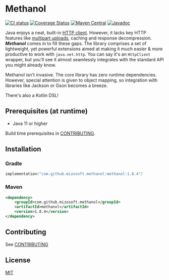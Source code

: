 # Methanol

[![CI status](https://img.shields.io/github/actions/workflow/status/mizosoft/methanol/build.yml?branch=master&logo=github&style=flat-square)](https://github.com/mizosoft/methanol/actions)
[![Coverage Status](https://img.shields.io/coveralls/github/mizosoft/methanol?style=flat-square)](https://coveralls.io/github/mizosoft/methanol?branch=master)
[![Maven Central](https://img.shields.io/maven-central/v/com.github.mizosoft.methanol/methanol?style=flat-square)](https://search.maven.org/search?q=g:%22com.github.mizosoft.methanol%22%20AND%20a:%22methanol%22)
[![Javadoc](https://img.shields.io/maven-central/v/com.github.mizosoft.methanol/methanol?color=blueviolet&label=Javadoc&style=flat-square)](https://mizosoft.github.io/methanol/api/latest/)

Java enjoys a neat, built-in [HTTP client](https://openjdk.java.net/groups/net/httpclient/intro.html). However, it lacks key HTTP features like [multipart uploads](https://bugs.openjdk.org/browse/JDK-8235761), caching and response decompression.
***Methanol*** comes in to fill these gaps. The library comprises a set of lightweight, yet powerful extensions aimed at making it much easier & more productive to work with `java.net.http`.
You can say it's an `HttpClient` wrapper, but you'll see it almost seamlessly integrates with the standard API you might already know.

Methanol isn't invasive. The core library has zero runtime dependencies. However, special attention
is given to object mapping, so integration with libraries like Jackson or Gson becomes a breeze.

There's also a Kotlin DSL!

## Prerequisites (at runtime)

- Java 11 or higher

Build time prerequisites in [CONTRIBUTING](CONTRIBUTING.md).

## Installation

### Gradle

```kotlin
implementation("com.github.mizosoft.methanol:methanol:1.8.4")
```

### Maven
```xml
<dependency>
    <groupId>com.github.mizosoft.methanol</groupId>
    <artifactId>methanol</artifactId>
    <version>1.8.4</version>
</dependency>
```

## Contributing

See [CONTRIBUTING](./CONTRIBUTING.md)

## License

[MIT](https://choosealicense.com/licenses/mit/)
